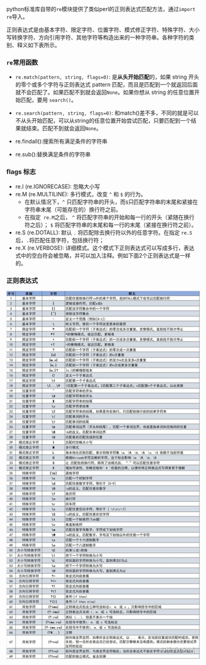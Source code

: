python标准库自带的`re`模块提供了类似perl的正则表达式匹配方法，通过`import re`导入。

正则表达式是由基本字符、限定字符、位置字符、模式修正字符、特殊字符、大小写转换字符、方向引用字符、其他字符等构造出来的一种字符串。各种字符的类别、释义如下表所示。

### `re`常用函数
- `re.match(pattern, string, flags=0)`: 是**从头开始匹配**的，如果 string 开头的零个或多个字符与正则表达式 pattern 匹配，而且是匹配到一个就返回后面就不会匹配了。如果匹配不到就会返回`None`。如果你想从 string 的任意位置开始匹配，要用 `search()`。
- `re.search(pattern, string, flags=0)`: 和match()差不多，不同的就是可以不从头开始匹配，可以从string的任意位置开始尝试匹配，只要匹配到一个结果就结束。匹配不到就会返回`None`。

- re.findall():搜索所有满足条件的字符串

- re.sub():替换满足条件的字符串

### flags 标志
- re.I (re.IGNORECASE): 忽略大小写
- re.M (re.MULTILINE): 多行模式，改变 `^` 和 `$` 的行为。 
  - 在默认情况下，`^` 只匹配字符串的开头，而`$`只匹配字符串的末尾和紧接在字符串末尾（可能存在的）换行符之前。
  - 在指定` re.M`之后， `^` 将匹配字符串的开始和每一行的开头（紧随在换行符之后）； `$` 将匹配字符串的末尾和每一行的末尾（紧接在换行符之前）。
- re.S (re.DOTALL): 默认 `.` 将匹配除去换行符以外的任意字符。在指定 `re.S `后，`.`将匹配任意字符，包括换行符；
- re.X (re.VERBOSE): 详细模式。这个模式下正则表达式可以写成多行，表达式中的空白符会被忽略，并可以加入注释。例如下面2个正则表达式是一样的。



### 正则表达式
![标量、向量、矩阵、张量的关系](./res/python_re.webp)